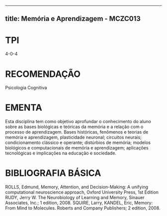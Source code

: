 
---
title: Memória e Aprendizagem - MCZC013 
---

# TPI

4-0-4

# RECOMENDAÇÃO

Psicologia Cognitiva

# EMENTA

Esta disciplina tem como objetivo aprofundar o conhecimento do aluno sobre as bases biológicas e teóricas da memória e a relação com o processo de aprendizagem. Bases históricas, fenômenos e teorias de memória e aprendizagem, plasticidade neuronal; circuitos neurais; condicionamento clássico e operante; distúrbios de memória; modelos biológicos e computacionais de memória e aprendizagem; aplicações tecnológicas e implicações na educação e sociedade.

# BIBLIOGRAFIA BÁSICA

ROLLS, Edmund, Memory, Attention, and Decision-Making: A unifying computational neuroscience approach, Oxford University Press, 1st Edition
RUDY, Jerry W. The Neurobiology of Learning and Memory, Sinauer Associates, Inc.; 1 edition, 2008. 
SQUIRE, Larry, KANDEL, Eric, Memory: From Mind to Molecules. Roberts and Company Publishers; 2 edition, 2008.
        